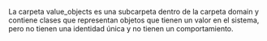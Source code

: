 La carpeta value_objects es una subcarpeta dentro de la carpeta domain y contiene clases que representan objetos que tienen un valor en el sistema, pero no tienen una identidad única y no tienen un comportamiento.
